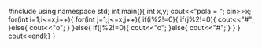 #include<iostream>
using namespace std;
int main(){
    int x,y;
    cout<<"pola = ";
    cin>>x;
    for(int i=1;i<=x;i++){
       for(int j=1;j<=x;j++){
       	if(i%2!=0){
       		if(j%2!=0){
       			cout<<"#";
			   }else{
			   	cout<<"o";
			   }
		}else{
			if(j%2!=0){
				cout<<"o";
			}else{
				cout<<"#";
			}
		}
	   }
    cout<<endl;}
}
